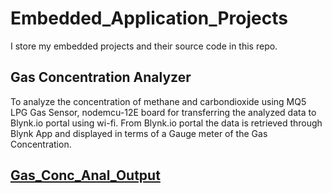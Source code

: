 # Embedded_Application_Projects
  I store my embedded projects and their source code in this repo.
## Gas Concentration Analyzer
To analyze the concentration of methane and carbondioxide using MQ5 LPG Gas Sensor, nodemcu-12E board for transferring the analyzed data to Blynk.io portal using wi-fi.
From Blynk.io portal the data is retrieved through Blynk App and displayed in terms of a Gauge meter of the Gas Concentration.
## [Gas_Conc_Anal_Output](https://github.com/Shivram-U/Embedded_Application_Projects/assets/92662851/66c7ede3-e457-4756-981c-b634f4500a47)
